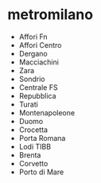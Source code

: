 # metromilano

- Affori Fn
- Affori Centro
- Dergano
- Macciachini
- Zara
- Sondrio
- Centrale FS
- Repubblica
- Turati
- Montenapoleone
- Duomo
- Crocetta
- Porta Romana
- Lodi TIBB
- Brenta
- Corvetto
- Porto di Mare